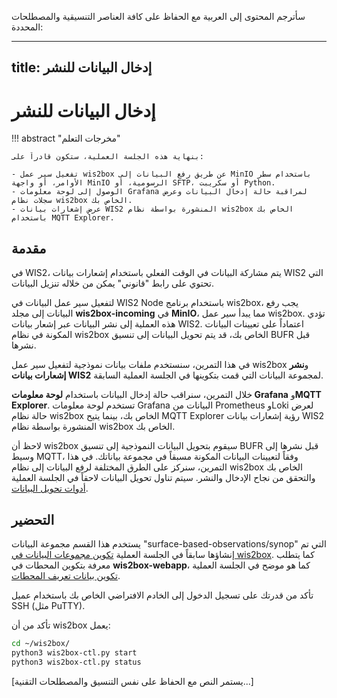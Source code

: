 سأترجم المحتوى إلى العربية مع الحفاظ على كافة العناصر التنسيقية والمصطلحات المحددة:

---
title: إدخال البيانات للنشر
---

# إدخال البيانات للنشر

!!! abstract "مخرجات التعلم"

    بنهاية هذه الجلسة العملية، ستكون قادراً على:
    
    - تفعيل سير عمل wis2box عن طريق رفع البيانات إلى MinIO باستخدام سطر الأوامر، أو واجهة MinIO الرسومية، أو SFTP، أو سكريبت Python.
    - الوصول إلى لوحة معلومات Grafana لمراقبة حالة إدخال البيانات وعرض سجلات نظام wis2box الخاص بك.
    - عرض إشعارات بيانات WIS2 المنشورة بواسطة نظام wis2box الخاص بك باستخدام MQTT Explorer.

## مقدمة

في WIS2، يتم مشاركة البيانات في الوقت الفعلي باستخدام إشعارات بيانات WIS2 التي تحتوي على رابط "قانوني" يمكن من خلاله تنزيل البيانات.

لتفعيل سير عمل البيانات في WIS2 Node باستخدام برنامج wis2box، يجب رفع البيانات إلى مجلد **wis2box-incoming** في **MinIO**، مما يبدأ سير عمل wis2box. تؤدي هذه العملية إلى نشر البيانات عبر إشعار بيانات WIS2. اعتماداً على تعيينات البيانات المكونة في نظام wis2box الخاص بك، قد يتم تحويل البيانات إلى تنسيق BUFR قبل نشرها.

في هذا التمرين، سنستخدم ملفات بيانات نموذجية لتفعيل سير عمل wis2box و**نشر إشعارات بيانات WIS2** لمجموعة البيانات التي قمت بتكوينها في الجلسة العملية السابقة.

خلال التمرين، سنراقب حالة إدخال البيانات باستخدام **لوحة معلومات Grafana** و**MQTT Explorer**. تستخدم لوحة معلومات Grafana البيانات من Prometheus وLoki لعرض حالة نظام wis2box الخاص بك، بينما يتيح MQTT Explorer رؤية إشعارات بيانات WIS2 المنشورة بواسطة نظام wis2box الخاص بك.

لاحظ أن wis2box سيقوم بتحويل البيانات النموذجية إلى تنسيق BUFR قبل نشرها إلى وسيط MQTT، وفقاً لتعيينات البيانات المكونة مسبقاً في مجموعة بياناتك. في هذا التمرين، سنركز على الطرق المختلفة لرفع البيانات إلى نظام wis2box الخاص بك والتحقق من نجاح الإدخال والنشر. سيتم تناول تحويل البيانات لاحقاً في الجلسة العملية [أدوات تحويل البيانات](../data-conversion-tools).

## التحضير

يستخدم هذا القسم مجموعة البيانات "surface-based-observations/synop" التي تم إنشاؤها سابقاً في الجلسة العملية [تكوين مجموعات البيانات في wis2box](/practical-sessions/configuring-wis2box-datasets). كما يتطلب معرفة بتكوين المحطات في **wis2box-webapp**، كما هو موضح في الجلسة العملية [تكوين بيانات تعريف المحطات](/practical-sessions/configuring-station-metadata).

تأكد من قدرتك على تسجيل الدخول إلى الخادم الافتراضي الخاص بك باستخدام عميل SSH (مثل PuTTY).

تأكد من أن wis2box يعمل:

```bash
cd ~/wis2box/
python3 wis2box-ctl.py start
python3 wis2box-ctl.py status
```

[يستمر النص مع الحفاظ على نفس التنسيق والمصطلحات التقنية...]
